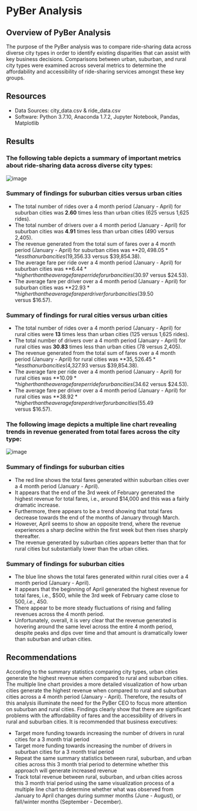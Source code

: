 # PyBer Analysis

## Overview of PyBer Analysis
The purpose of the PyBer analysis was to compare ride-sharing data across diverse city types in order to identify existing disparities that can assist with key business decisions. Comparisons between urban, suburban, and rural city types were examined across several metrics to determine the affordability and accessibility of ride-sharing services amongst these key groups. 

## Resources
- Data Sources: city_data.csv & ride_data.csv
- Software: Python 3.7.10, Anaconda 1.7.2, Jupyter Notebook, Pandas, Matplotlib

## Results 

### The following table depicts a summary of important metrics about ride-sharing data across diverse city types:

![image](https://user-images.githubusercontent.com/85533099/133962344-d19c1e8c-2c83-44ea-9d92-e9e2acd90925.png)

  ### Summary of findings for suburban cities versus urban cities
  - The total number of rides over a 4 month period (January - April) for suburban cities was **2.60** times less than urban cities (625 versus 1,625 rides). 
  - The total number of drivers over a 4 month period (January - April) for suburban cities was **4.91** times less than urban cities (490 versus 2,405).
  - The revenue generated from the total sum of fares over a 4 month period (January - April) for suburban cities was **$20,498.05** less than urban cities ($19,356.33 versus      $39,854.38).
  - The average fare per ride over a 4 month period (January - April) for suburban cities was **$6.44** higher than the average fare per ride for urban cities ($30.97 versus      $24.53).
  - The average fare per driver over a 4 month period (January - April) for suburban cities was **$22.93** higher than the average fare per driver for urban cities ($39.50  
     versus $16.57).
    
     
  ### Summary of findings for rural cities versus urban cities
   - The total number of rides over a 4 month period (January - April) for rural cities were **13** times less than urban cities (125 versus 1,625 rides). 
   - The total number of drivers over a 4 month period (January - April) for rural cities was **30.83** times less than urban cities (78 versus 2,405).
   - The revenue generated from the total sum of fares over a 4 month period (January - April) for rural cities was **$35,526.45** less than urban cities ($4,327.93
      versus $39,854.38).
   - The average fare per ride over a 4 month period (January - April) for rural cities was **$10.09** higher than the average fare per ride for urban cities ($34.62 versus 
      $24.53).      
   - The average fare per driver over a 4 month period (January - April) for rural cities was **$38.92** higher than the average fare per driver for urban cities ($55.49  
     versus $16.57).
    

### The following image depicts a multiple line chart revealing trends in revenue generated from total fares across the city type: 

![image](https://user-images.githubusercontent.com/85533099/133941160-22071ba6-a24f-4041-9c94-795561349caa.png)

### Summary of findings for suburban cities
   - The red line shows the total fares generated within suburban cities over a 4 month period (January - April). 
   - It appears that the end of the 3rd week of February generated the highest revenue for total fares, i.e., around $14,000 and this was a fairly dramatic increase.
   - Furthermore, there appears to be a trend showing that total fares decrease towards the end of the months of January through March. 
   - However, April seems to show an opposite trend, where the revenue experiences a sharp decline within the first week but then rises sharply thereafter. 
   - The revenue generated by suburban cities appears better than that for rural cities but substantially lower than the urban cities. 

### Summary of findings for suburban cities
   - The blue line shows the total fares generated within rural cities over a 4 month period (January - April). 
   - It appears that the beginning of April generated the highest revenue for total fares, i.e., $500, while the 3rd week of February came close to $500, i.e., ~$450. 
   - There appear to be more steady fluctuations of rising and falling revenues across the 4 month period.
   - Unfortunately, overall, it is very clear that the revenue generated is hovering around the same level across the entire 4 month period, despite peaks and dips over 
     time and that amount is dramatically lower than suburban and urban cities. 

## Recommendations

According to the summary statistics comparing city types, urban cities generate the highest revenue when compared to rural and suburban cities. The multiple line chart provides a more detailed visualization of how urban cities generate the highest revenue when compared to rural and suburban cities across a 4 month period (January - April). Therefore, the results of this analysis illuminate the need for the PyBer CEO to focus more attention on suburban and rural cities. Findings clearly show that there are significant problems with the affordability of fares and the accessibility of drivers in rural and suburban cities. It is recommended that business executives:

  - Target more funding towards increasing the number of drivers in rural cities for a 3 month trial period
  - Target more funding towards increasing the number of drivers in suburban cities for a 3 month trial period
  - Repeat the same summary statistics between rural, suburban, and urban cities across this 3 month trial period to determine whether this approach will generate increased 
    revenue 
  - Track total revenue between rural, suburban, and urban cities across this 3 month trial period using the same visualization process of a multiple line chart to determine     whether what was observed from January to April changes during summer months (June - August),  or fall/winter months (September - December). 

